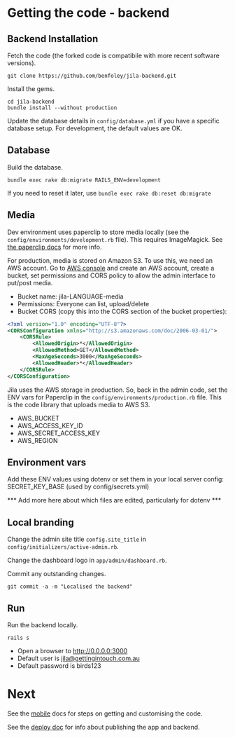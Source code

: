 Getting the code - backend
=====

Backend Installation
-----

Fetch the code (the forked code is compatibile with more recent software versions).

    git clone https://github.com/benfoley/jila-backend.git

Install the gems. 

    cd jila-backend
    bundle install --without production

Update the database details in `config/database.yml` if you have a specific database setup. For development, the default values are OK.

Database
-----

Build the database.

    bundle exec rake db:migrate RAILS_ENV=development

If you need to reset it later, use `bundle exec rake db:reset db:migrate` 

Media
-----

Dev environment uses paperclip to store media locally (see the `config/environments/development.rb` file). This requires ImageMagick. See [the paperclip docs](https://github.com/thoughtbot/paperclip) for more info.

For production, media is stored on Amazon S3. To use this, we need an AWS account. Go to [AWS console](https://aws.amazon.com/console/) and create an AWS account, create a bucket, set permissions and CORS policy to allow the admin interface to put/post media.

- Bucket name: jila-LANGUAGE-media
- Permissions: Everyone can list, upload/delete
- Bucket CORS (copy this into the CORS section of the bucket properties):

```xml
<?xml version="1.0" encoding="UTF-8"?>
<CORSConfiguration xmlns="http://s3.amazonaws.com/doc/2006-03-01/">
    <CORSRule>
        <AllowedOrigin>*</AllowedOrigin>
        <AllowedMethod>GET</AllowedMethod>
        <MaxAgeSeconds>3000</MaxAgeSeconds>
        <AllowedHeader>*</AllowedHeader>
    </CORSRule>
</CORSConfiguration>
```


Jila uses the AWS storage in production. So, back in the admin code, set the ENV vars for Paperclip in the `config/environments/production.rb` file. This is the code library that uploads media to AWS S3.

- AWS_BUCKET
- AWS_ACCESS_KEY_ID
- AWS_SECRET_ACCESS_KEY
- AWS_REGION


Environment vars
-----

Add these ENV values using dotenv or set them in your local server config:
SECRET_KEY_BASE (used by config/secrets.yml)

*** Add more here about which files are edited, particularly for dotenv ***


Local branding
-----

Change the admin site title `config.site_title` in `config/initializers/active-admin.rb`.

Change the dashboard logo in `app/admin/dashboard.rb`.

Commit any outstanding changes.

    git commit -a -m "Localised the backend"



Run
-----

Run the backend locally.

    rails s 

- Open a browser to http://0.0.0.0:3000
- Default user is jila@gettingintouch.com.au
- Default password is birds123


Next
=====

See the [mobile](get_mobile.md) docs for steps on getting and customising the code.

See the [deploy doc](deploy.md) for info about publishing the app and backend.

